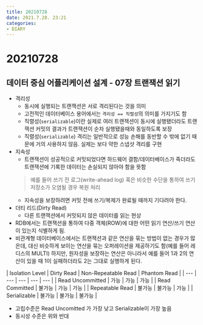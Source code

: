 ```yaml
---
title: 20210728
date: 2021.7.28. 23:21
categories:
- DIARY
---
```


# 20210728
## 데이터 중심 어플리케이션 설계 - 07장 트랜잭션 읽기
- 격리성
  - 동시에 실행되는 트랜잭션은 서로 격리된다는 것을 의미
  - 고전적인 데이터베이스 용어에서는 `격리성 == 직렬성`의 의미를 가지기도 함
  - 직렬성(`serializable`)이란 실제로 여러 트랜잭션이 동시에 실행됐더라도 트랜잭션 커밋의 결과가 트랜잭션이 순차 실행됐을때와 동일하도록 보장
  - 직렬성(`serializable`) 격리는 일반적으로 성능 손해를 동반할 수 밖에 없기 때문에 거의 사용하지 않음. 실제는 보다 약한 스냅샷 격리를 구현
- 지속성
  - 트랜잭션이 성공적으로 커밋되었다면 하드웨어 결함/데이터베이스가 죽더라도 트랜잭션에 기록한 데이터는 손실되지 않아야 함을 뜻함
  > 예를 들어 쓰기 전 로그(write-ahead log) 혹은 비슷한 수단을 통하여 쓰기 저장소가 오염될 경우 복원 처리
  - 지속성을 보장하려면 커밋 전에 쓰기/복제가 완료될 때까지 기다려야 한다.
- 더티 리드(Dirty Read)
  - 다른 트랜잭션에서 커밋되지 않은 데이터를 읽는 현상
- RDB에서는 트랜잭션을 통하여 다중 객체(ROW)에 대한 어떤 읽기 연산/쓰기 연산이 있는지 식별하게 됨.
- 비관계형 데이터베이스에서는 트랜잭션과 같은 연산을 묶는 방법이 없는 경우가 많은데, 대신 비슷하게 보이는 연산을 묶는 오퍼레이션을 제공하기도 함(예를 들어 레디스의 MULTI) 하지만, 원자성을 보장하는 연산은 아니라서 예를 들어 1과 2의 연산이 있을 때 1이 실패하더라도 2는 그대로 실행하게 된다.

| Isolation Level  | Dirty Read  | Non-Repeatable Read  | Phantom Read  |
| --- | --- | --- | --- | --- |
| Read Uncommitted  | 가능  | 가능  | 가능  |
| Read Committed  | 불가능  | 가능  | 가능  |
| Repeatable Read  | 불가능  | 불가능  | 가능  |
| Serializable  | 불가능  | 불가능  | 불가능  |

- 고립수준은 Read Uncomitted 가 가장 낮고 Serializable이 가장 높음
- 동시성 수준은 위와 반대